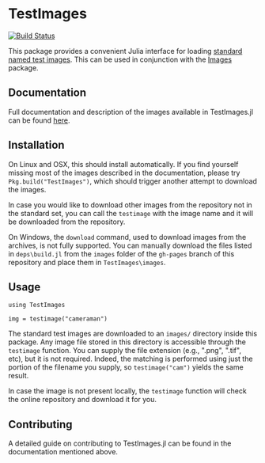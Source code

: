 # TestImages

[![Build Status](https://travis-ci.org/JuliaImages/TestImages.jl.png)](https://travis-ci.org/JuliaImages/TestImages.jl)

This package provides a convenient Julia interface for loading
[standard named test images](https://en.wikipedia.org/wiki/Standard_test_image).
This can be used in conjunction with the
[Images](https://github.com/JuliaImages/Images.jl) package.

## Documentation

Full documentation and description of the images available in TestImages.jl can be found [here](http://juliaimages.github.io/TestImages.jl/).

## Installation

On Linux and OSX, this should install automatically. If you find yourself missing most of the images described in the documentation, please try `Pkg.build("TestImages")`, which should trigger another attempt to download the images.

In case you would like to download other images from the repository not in the standard set, you can call the ```testimage``` with the image name and it will be downloaded from the repository.

On Windows, the ```download``` command, used to download images from the archives, is not fully supported. You can manually download the files listed in ```deps\build.jl``` from the ```images``` folder of the ```gh-pages``` branch of this repository and place them in ```TestImages\images```.

## Usage

```
using TestImages

img = testimage("cameraman")
```

The standard test images are downloaded to an `images/` directory
inside this package.  Any image file stored in this directory is
accessible through the `testimage` function.  You can supply the file
extension (e.g., ".png", ".tif", etc), but it is not required. Indeed,
the matching is performed using just the portion of the filename you
supply, so `testimage("cam")` yields the same result.

In case the image is not present locally, the ```testimage``` function will check the online repository and download it for you.

## Contributing

A detailed guide on contributing to TestImages.jl can be found in the documentation mentioned above.
